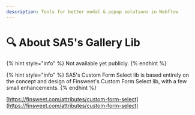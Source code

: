 ```yaml
---
description: Tools for better modal & popup solutions in Webflow
---
```


# 🔍 About SA5's Gallery Lib

{% hint style="info" %}
Not available yet publicly.
{% endhint %}

{% hint style="info" %}
SA5's Custom Form Select lib is based entirely on the concept and design of Finsweet's Custom Form Select lib, with a few small enhancements.&#x20;
{% endhint %}

[https://finsweet.com/attributes/custom-form-select](https://finsweet.com/attributes/custom-form-select)









